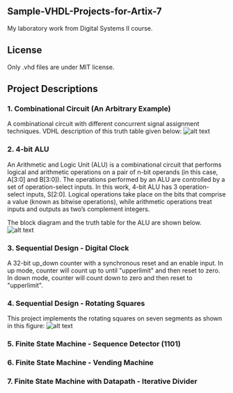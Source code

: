 ## Sample-VHDL-Projects-for-Artix-7
My laboratory work from Digital Systems II course.

## License
Only .vhd files are under MIT license.

## Project Descriptions
### 1. Combinational Circuit (An Arbitrary Example)
A combinational circuit with different concurrent signal assignment techniques. VDHL description of this truth table given below:
![alt text](https://dl.dropboxusercontent.com/s/ksgjdm3oew0nklw/TruthTable.PNG)

### 2. 4-bit ALU
An Arithmetic and Logic Unit (ALU) is a combinational circuit that performs logical and arithmetic operations on a pair of n-bit operands (in this case, A[3:0] and B[3:0]). The operations performed by an ALU are controlled by a set of operation-select inputs. In this work, 4-bit ALU has 3 operation-select inputs, S[2:0]. Logical operations take place on the bits that comprise a value (known as bitwise operations), while arithmetic operations treat inputs and outputs as two’s complement integers.

The block diagram and the truth table for the ALU are shown below.
![alt text](https://dl.dropboxusercontent.com/s/cl5yxw5zzegb3ys/ALU.png)

### 3. Sequential Design - Digital Clock
A 32-bit up_down counter with a synchronous reset and an enable input. In up mode, counter will count up to until "upperlimit" and then reset to zero. In down mode, counter will count down to zero and then reset to "upperlimit".

### 4. Sequential Design - Rotating Squares
This project implements the rotating squares on seven segments as shown in this figure:
![alt text](https://dl.dropboxusercontent.com/s/tr9v1q015tcgth0/RotatingSquares.png)

### 5. Finite State Machine - Sequence Detector (1101)
### 6. Finite State Machine - Vending Machine
### 7. Finite State Machine with Datapath - Iterative Divider
